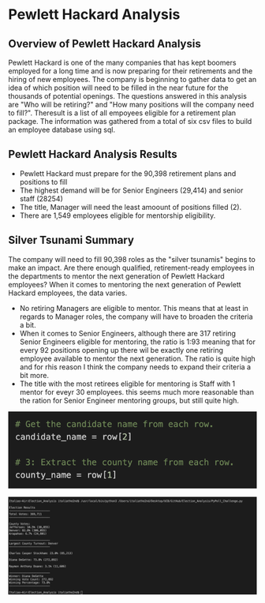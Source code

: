 # Pewlett Hackard Analysis

## Overview of Pewlett Hackard Analysis
Pewlett Hackard is one of the many companies that has kept boomers employed for a long time and is now preparing for their retirements and the hiring of new employees. The company is beginning to gather data to get an idea of which position will need to be filled in the near future for the thousands of potential openings. The questions answered in this analysis are "Who will be retiring?" and "How many positions will the company need to fill?". Theresult is a list of all empoyees eligible for a retirement plan package. The information was gathered from a total of six csv files to build an employee database using sql.

## Pewlett Hackard Analysis Results 
* Pewlett Hackard must prepare for the 90,398 retirement plans and positions to fill
* The highest demand will be for Senior Engineers (29,414) and senior staff (28254)
* The title, Manager will need the least amoount of positions filled (2).
* There are 1,549 employees eligible for mentorship eligibility.


## Silver Tsunami Summary 

The company will need to fill 90,398 roles as the "silver tsunamis" begins to make an impact. Are there enough qualified, retirement-ready employees in the departments to mentor the next generation of Pewlett Hackard employees? When it comes to mentoring the next generation of Pewlett Hackard employees, the data varies. 

* No retiring Managers are eligible to mentor. This means that at least in regards to Manager roles, the company will have to broaden the criteria a bit. 
* When it comes to Senior Engineers, although there are 317 retiring Senior Engineers eligible for mentoring, the ratio is 1:93 meaning that for every 92 positions opening up there wil be exactly one retiring employee available to mentor the next generation. The ratio is quite high and for rhis reason I think the company needs to expand their criteria a bit more. 
* The title with the most retirees eligible for mentoring is Staff with 1 mentor for eveyr 30 employees. this seems much more reasonable than the ration for Senior Engineer mentoring groups, but still quite high.

![rows_referred_from_csv.png](https://github.com/italiacardenas/Election_Analysis/blob/3f9895f6141a543a46a6a82b662f459dc3c0da89/Resources/rows_referred_from_csv.png)   
 
 ![Screen Shot 2021-04-04 at 3.02.13 PM.png](https://github.com/italiacardenas/Election_Analysis/blob/3f2bd45ef045796f178a022020939c3cda357db3/Resources/Screen%20Shot%202021-04-04%20at%203.02.13%20PM.png)
